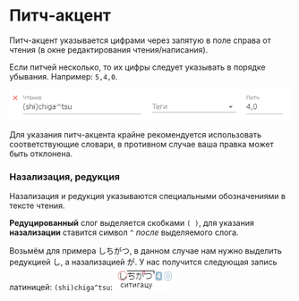 # Питч-акцент

Питч-акцент указывается цифрами через запятую в поле справа от чтения (в окне редактирования чтения/написания).

Если питчей несколько, то их цифры следует указывать в порядке убывания. Например: `5,4,0`.

![](./imgs/Питч-акцент_2.png)

Для указания питч-акцента крайне рекомендуется использовать соответствующие словари, в противном случае ваша правка может быть отклонена.

### Назализация, редукция

Назализация и редукция указываются специальными обозначениями в тексте чтения.

**Редуцированный** слог выделяется скобками `( )`, для указания **назализации** ставится символ `^` *после* выделяемого слога.

Возьмём для примера しちがつ, в данном случае нам нужно выделить редукцией し, а назализацией が. У нас получится следующая запись латиницей: `(shi)chiga^tsu`: ![](./imgs/Питч-акцент_1.png)
